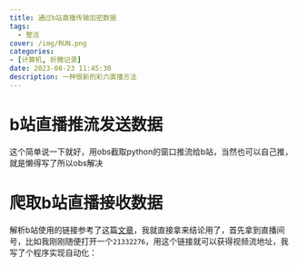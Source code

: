 ```yaml
---
title: 通过b站直播传输加密数据
tags:
  - 整活
cover: /img/RUN.png
categories:
- [计算机, 折腾记录]
date: 2023-08-23 11:45:30
description: 一种很新的彩六直播方法
---
```

# b站直播推流发送数据
这个简单说一下就好，用obs截取python的窗口推流给b站，当然也可以自己推，就是懒得写了所以obs解决
# 爬取b站直播接收数据
解析b站使用的链接参考了这篇[文章](https://blog.csdn.net/Enderman_xiaohei/article/details/102626855)，我就直接拿来结论用了，首先拿到直播间号，比如我刚刚随便打开一个`21332276`，用这个链接就可以获得视频流地址，我写了个程序实现自动化：




